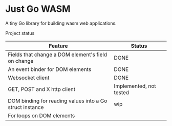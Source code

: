 # Just Go WASM

A tiny Go library for building wasm web applications.

Project status

| Feature | Status |
| --- | --- |
| Fields that change a DOM element's field on change | DONE |
| An event binder for DOM elements | DONE |
| Websocket client | DONE |
| GET, POST and X http client | Implemented, not tested |
| DOM binding for reading values into a Go struct instance | wip |
| For loops on DOM elements |  |
